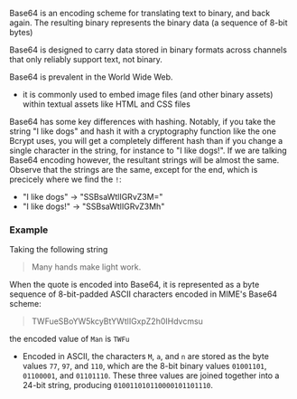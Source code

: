
Base64 is an encoding scheme for translating text to binary, and back again. The resulting binary represents the binary data (a sequence of 8-bit bytes)

Base64 is designed to carry data stored in binary formats across channels that only reliably support text, not binary.

Base64 is prevalent in the World Wide Web.
- it is commonly used to embed image files (and other binary assets) within textual assets like HTML and CSS files

Base64 has some key differences with hashing. Notably, if you take the string "I like dogs" and hash it with a cryptography function like the one Bcrypt uses, you will get a completely different hash than if you change a single character in the string, for instance to "I like dogs!". If we are talking Base64 encoding however, the resultant strings will be almost the same. Observe that the strings are the same, except for the end, which is precicely where we find the `!`:
- "I like dogs" -> "SSBsaWtlIGRvZ3M="
- "I like dogs!" -> "SSBsaWtlIGRvZ3Mh"

### Example
Taking the following string
> Many hands make light work.

When the quote is encoded into Base64, it is represented as a byte sequence of 8-bit-padded ASCII characters encoded in MIME's Base64 scheme:
> TWFueSBoYW5kcyBtYWtlIGxpZ2h0IHdvcmsu

the encoded value of `Man` is `TWFu`
- Encoded in ASCII, the characters `M`, `a`, and `n` are stored as the byte values `77`, `97`, and `110`, which are the 8-bit binary values `01001101`, `01100001`, and `01101110`. These three values are joined together into a 24-bit string, producing `010011010110000101101110`.
